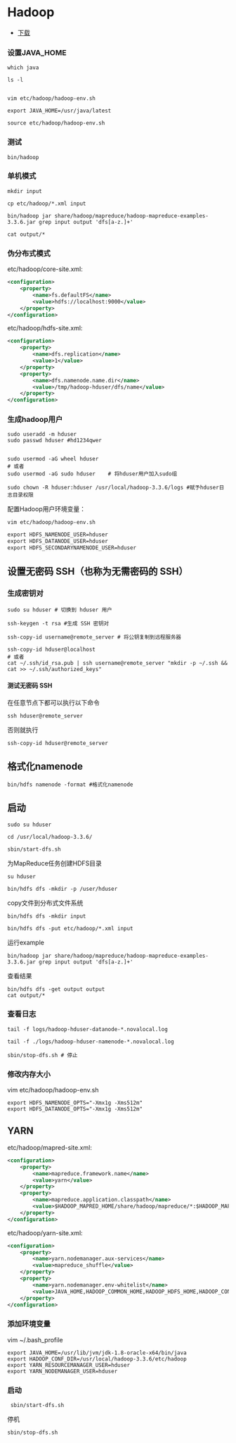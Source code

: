# Hadoop

+ [下载](https://www.apache.org/dyn/closer.cgi/hadoop/common/)

### 设置JAVA_HOME

```shell
which java

ls -l 


vim etc/hadoop/hadoop-env.sh

export JAVA_HOME=/usr/java/latest

source etc/hadoop/hadoop-env.sh
```
### 测试

```shell
bin/hadoop
```

### 单机模式

```shell
mkdir input

cp etc/hadoop/*.xml input

bin/hadoop jar share/hadoop/mapreduce/hadoop-mapreduce-examples-3.3.6.jar grep input output 'dfs[a-z.]+'

cat output/*
```
### 伪分布式模式

etc/hadoop/core-site.xml:

```xml
<configuration>
    <property>
        <name>fs.defaultFS</name>
        <value>hdfs://localhost:9000</value>
    </property>
</configuration>
```
etc/hadoop/hdfs-site.xml:
```xml
<configuration>
    <property>
        <name>dfs.replication</name>
        <value>1</value>
    </property>
    <property>
        <name>dfs.namenode.name.dir</name>
        <value>/tmp/hadoop-hduser/dfs/name</value>
    </property>
</configuration>
```

### 生成hadoop用户
```shell
sudo useradd -m hduser
sudo passwd hduser #hd1234qwer


sudo usermod -aG wheel hduser
# 或者
sudo usermod -aG sudo hduser    # 将hduser用户加入sudo组

sudo chown -R hduser:hduser /usr/local/hadoop-3.3.6/logs #赋予hduser日志目录权限

```
配置Hadoop用户环境变量：
```shell
vim etc/hadoop/hadoop-env.sh
```
```xml
export HDFS_NAMENODE_USER=hduser
export HDFS_DATANODE_USER=hduser
export HDFS_SECONDARYNAMENODE_USER=hduser
```

## 设置无密码 SSH（也称为无需密码的 SSH）

### 生成密钥对

```shell
sudo su hduser # 切换到 hduser 用户

ssh-keygen -t rsa #生成 SSH 密钥对

ssh-copy-id username@remote_server # 将公钥复制到远程服务器

ssh-copy-id hduser@localhost
# 或者
cat ~/.ssh/id_rsa.pub | ssh username@remote_server "mkdir -p ~/.ssh && cat >> ~/.ssh/authorized_keys"

```


#### 测试无密码 SSH

在任意节点下都可以执行以下命令
```shell
ssh hduser@remote_server
```
否则就执行
```shell
ssh-copy-id hduser@remote_server
```


## 格式化namenode
```shell
bin/hdfs namenode -format #格式化namenode
```

## 启动
```shell
sudo su hduser

cd /usr/local/hadoop-3.3.6/

sbin/start-dfs.sh
```

为MapReduce任务创建HDFS目录

```shell
su hduser

bin/hdfs dfs -mkdir -p /user/hduser
```


copy文件到分布式文件系统
```shell
bin/hdfs dfs -mkdir input

bin/hdfs dfs -put etc/hadoop/*.xml input
```

运行example
```shell
bin/hadoop jar share/hadoop/mapreduce/hadoop-mapreduce-examples-3.3.6.jar grep input output 'dfs[a-z.]+'
```

查看结果
```shell
bin/hdfs dfs -get output output
cat output/*
```

### 查看日志

```shell
tail -f logs/hadoop-hduser-datanode-*.novalocal.log

tail -f ./logs/hadoop-hduser-namenode-*.novalocal.log
```

```shell
sbin/stop-dfs.sh # 停止
```

### 修改内存大小

vim etc/hadoop/hadoop-env.sh
```shell
export HDFS_NAMENODE_OPTS="-Xmx1g -Xms512m"
export HDFS_DATANODE_OPTS="-Xmx1g -Xms512m"
```

## YARN

etc/hadoop/mapred-site.xml:

```xml
<configuration>
    <property>
        <name>mapreduce.framework.name</name>
        <value>yarn</value>
    </property>
    <property>
        <name>mapreduce.application.classpath</name>
        <value>$HADOOP_MAPRED_HOME/share/hadoop/mapreduce/*:$HADOOP_MAPRED_HOME/share/hadoop/mapreduce/lib/*</value>
    </property>
</configuration>
```

etc/hadoop/yarn-site.xml:

```xml
<configuration>
    <property>
        <name>yarn.nodemanager.aux-services</name>
        <value>mapreduce_shuffle</value>
    </property>
    <property>
        <name>yarn.nodemanager.env-whitelist</name>
        <value>JAVA_HOME,HADOOP_COMMON_HOME,HADOOP_HDFS_HOME,HADOOP_CONF_DIR,CLASSPATH_PREPEND_DISTCACHE,HADOOP_YARN_HOME,HADOOP_HOME,PATH,LANG,TZ,HADOOP_MAPRED_HOME</value>
    </property>
</configuration>
```

### 添加环境变量

vim ~/.bash_profile

```shell
export JAVA_HOME=/usr/lib/jvm/jdk-1.8-oracle-x64/bin/java
export HADOOP_CONF_DIR=/usr/local/hadoop-3.3.6/etc/hadoop
export YARN_RESOURCEMANAGER_USER=hduser
export YARN_NODEMANAGER_USER=hduser
```

### 启动

```shell
 sbin/start-dfs.sh
```

停机
```shell
sbin/stop-dfs.sh
```